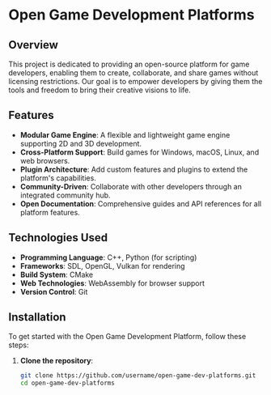 # Open Game Development Platforms

## Overview
This project is dedicated to providing an open-source platform for game developers, enabling them to create, collaborate, and share games without licensing restrictions. Our goal is to empower developers by giving them the tools and freedom to bring their creative visions to life.

## Features
- **Modular Game Engine**: A flexible and lightweight game engine supporting 2D and 3D development.
- **Cross-Platform Support**: Build games for Windows, macOS, Linux, and web browsers.
- **Plugin Architecture**: Add custom features and plugins to extend the platform's capabilities.
- **Community-Driven**: Collaborate with other developers through an integrated community hub.
- **Open Documentation**: Comprehensive guides and API references for all platform features.

## Technologies Used
- **Programming Language**: C++, Python (for scripting)
- **Frameworks**: SDL, OpenGL, Vulkan for rendering
- **Build System**: CMake
- **Web Technologies**: WebAssembly for browser support
- **Version Control**: Git

## Installation
To get started with the Open Game Development Platform, follow these steps:

1. **Clone the repository**:
   ```bash
   git clone https://github.com/username/open-game-dev-platforms.git
   cd open-game-dev-platforms
